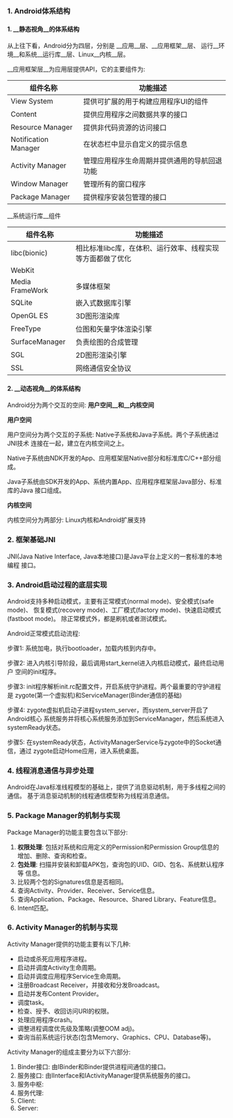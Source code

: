 ### 1. Android体系结构 ###

#### 1. __静态视角__的体系结构 ####

从上往下看，Android分为四层，分别是 __应用__层、__应用框架__层、
运行__环境__和系统__运行库__层、Linux__内核__层。

__应用框架层__为应用层提供API，它的主要组件为:

| 组件名称 | 功能描述 |
| -------- | -------- |
| View System         | 提供可扩展的用于构建应用程序UI的组件 
| Content             | 提供应用程序之间数据共享的接口       
| Resource Manager    | 提供非代码资源的访问接口             
| Notification Manager| 在状态栏中显示自定义的提示信息
| Activity Manager    | 管理应用程序生命周期并提供通用的导航回退功能
| Window Manager      | 管理所有的窗口程序
| Package Manager     | 提供程序安装包管理的接口

__系统运行库__组件

| 组件名称 | 功能描述 |
| -------- | -------- |
| libc(bionic)        | 相比标准libc库，在体积、运行效率、线程实现等方面都做了优化
| WebKit              | 
| Media FrameWork     | 多媒体框架
| SQLite              | 嵌入式数据库引擎
| OpenGL ES           | 3D图形渲染库
| FreeType            | 位图和矢量字体渲染引擎
| SurfaceManager      | 负责绘图的合成管理
| SGL                 | 2D图形渲染引擎
| SSL                 | 网络通信安全协议

#### 2. __动态视角__的体系结构 ####

Android分为两个交互的空间: __用户空间__和__内核空间__

__用户空间__ 

用户空间分为两个交互的子系统: Native子系统和Java子系统。两个子系统通过JNI技术
连接在一起，建立在内核空间之上。

Native子系统由NDK开发的App、应用框架层Native部分和标准库C/C++部分组成。

Java子系统由SDK开发的App、系统内置App、应用程序框架层Java部分、标准库的Java
接口组成。

__内核空间__

内核空间分为两部分: Linux内核和Android扩展支持

### 2. 框架基础JNI ###

JNI(Java Native Interface, Java本地接口)是Java平台上定义的一套标准的本地编程
接口。

### 3. Android启动过程的底层实现 ###

Android支持多种启动模式，主要有正常模式(normal mode)、安全模式(safe mode)、
恢复模式(recovery mode)、工厂模式(factory mode)、快速启动模式(fastboot mode)。
除正常模式外，都是刷机或者测试模式。

Android正常模式启动流程:

步骤1: 系统加电，执行bootloader，加载内核到内存中。

步骤2: 进入内核引导阶段，最后调用start_kernel进入内核启动模式，最终启动用户
空间的init程序。 

步骤3: init程序解析init.rc配置文件，开启系统守护进程。两个最重要的守护进程是
zygote(第一个虚拟机)和ServiceManager(Binder通信的基础)

步骤4: zygote虚拟机启动子进程system_server，而system_server开启了Android核心
系统服务并将核心系统服务添加到ServiceManager，然后系统进入systemReady状态。

步骤5: 在systemReady状态，ActivityManagerService与zygote中的Socket通信，通过
zygote启动Home应用，进入系统桌面。

### 4. 线程消息通信与异步处理 ###

Android在Java标准线程模型的基础上，提供了消息驱动机制，用于多线程之间的通信。
基于消息驱动机制的线程通信模型称为线程消息通信。

### 5. Package Manager的机制与实现 ###

Package Manager的功能主要包含以下部分:
1. __权限处理__: 包括对系统和应用定义的Permission和Permission Group信息的
增加、删除、查询和检查。
2. __包处理__: 扫描并安装和卸载APK包，查询包的UID、GID、包名、系统默认程序等
信息。
3. 比较两个包的Signatures信息是否相同。
4. 查询Activity、Provider、Receiver、Service信息。
5. 查询Application、Package、Resource、Shared Library、Feature信息。
6. Intent匹配。

### 6. Activity Manager的机制与实现 ###

Activity Manager提供的功能主要有以下几种:
* 启动或杀死应用程序进程。
* 启动并调度Activity生命周期。
* 启动并调度应用程序Service生命周期。
* 注册Broadcast Receiver，并接收和分发Broadcast。
* 启动并发布Content Provider。
* 调度task。
* 检查、授予、收回访问URI的权限。
* 处理应用程序crash。
* 调整进程调度优先级及策略(调整OOM adj)。
* 查询当前系统运行状态(包含Memory、Graphics、CPU、Database等)。

Activity Manager的组成主要分为以下六部分:
1. Binder接口: 由IBinder和Binder提供进程间通信的接口。
2. 服务接口: 由IInterface和IActivityManager提供系统服务的接口。
3. 服务中枢: 
4. 服务代理:
5. Client:
6. Server:

